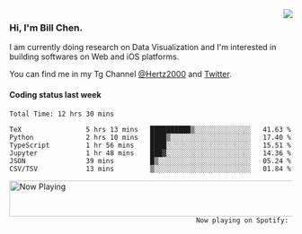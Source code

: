 <img  align="right" src="https://github-readme-stats.vercel.app/api?username=BillChen2k&show_icons=false&count_private=true&hide_title=true">

### Hi, I'm Bill Chen.

I am currently doing research on Data Visualization and I'm interested in building softwares on Web and iOS platforms.

You can find me in my Tg Channel [@Hertz2000](https://t.me/Hertz2000) and [Twitter](https://twitter.com/billchen2k).

#### Coding status last week

<!--START_SECTION:waka-->

```text
Total Time: 12 hrs 30 mins

TeX                5 hrs 13 mins   ██████████▒░░░░░░░░░░░░░░   41.63 %
Python             2 hrs 10 mins   ████▒░░░░░░░░░░░░░░░░░░░░   17.40 %
TypeScript         1 hr 56 mins    ████░░░░░░░░░░░░░░░░░░░░░   15.51 %
Jupyter            1 hr 48 mins    ███▓░░░░░░░░░░░░░░░░░░░░░   14.36 %
JSON               39 mins         █▒░░░░░░░░░░░░░░░░░░░░░░░   05.24 %
CSV/TSV            13 mins         ▒░░░░░░░░░░░░░░░░░░░░░░░░   01.84 %
```

<!--END_SECTION:waka-->


<div>
<a href="https://spotify-now-playing.billchen2k.vercel.app/now-playing?open">
   <img align="right" src="https://spotify-now-playing.billchen2k.vercel.app/now-playing" width="540" height="64" alt="Now Playing">
</a>
</div>

<div>
<p align="right"><code>Now playing on Spotify: </code></p>
</div>

<!--
**BillChen2K/BillChen2K** is a ✨ _special_ ✨ repository because its `README.md` (this file) appears on your GitHub profile.

Here are some ideas to get you started:

- 🔭 I’m currently working on ...
- 🌱 I’m currently learning ...
- 👯 I’m looking to collaborate on ...
- 🤔 I’m looking for help with ...
- 💬 Ask me about ...
- 📫 How to reach me: ...
- 😄 Pronouns: ...
- ⚡ Fun fact: ...
-->
